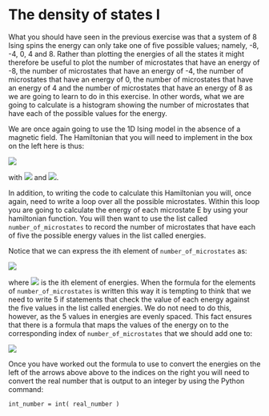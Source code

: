 # The density of states I

What you should have seen in the previous exercise was that a system of 8 Ising spins the energy can only take one of five possible values; namely, -8, -4, 0, 4 and 8.  Rather than plotting the energies of all the states it might therefore be useful to plot the number of microstates that have an energy of -8, the number of microstates that have an energy of -4, the number of microstates that have an energy of 0, the number of microstates that have an energy of 4 and the number of microstates that have an energy of 8 as we are going to learn to do in this exercise.  In other words, what we are going to calculate is a histogram showing the number of microstates that have each of the possible values for the energy.

We are once again going to use the 1D Ising model in the absence of a magnetic field.  The Hamiltonian that you will need to implement in the box on the left here is thus:  

![](https://render.githubusercontent.com/render/math?math=E=-\sum_{i=1}^Ns_is_{i%2B1})

with ![](https://render.githubusercontent.com/render/math?math=N=8) and ![](https://render.githubusercontent.com/render/math?math=s_N%2B1=s_1).

In addition, to writing the code to calculate this Hamiltonian you will, once again, need to write a loop over all the possible microstates.  Within this loop you are going to calculate the energy of each microstate E by using your hamiltonian function.  You will then want to use the list called `number_of_microstates` to record the number of microstates that have each of five the possible energy values in the list called energies.  

Notice that we can express the ith element of `number_of_microstates` as:

![](https://render.githubusercontent.com/render/math?math=N(E_i)=\sum_{j=1}^M\delta(H(\mathbf{x}_j)-E_i)\quad\textrm{where}\quad\delta(0)=1\quad\textrm{and}\quad\delta(x)=0\quad\textrm{if}\quad\x\ne0)

where ![](https://render.githubusercontent.com/render/math?math=E_i) is the ith element of energies.  When the formula for the elements of `number_of_microstates` is written this way it is tempting to think that we need to write 5 if statements that check the value of each energy against the five values in the list called energies. We do not need to do this, however, as the 5 values in energies are evenly spaced.  This fact ensures that there is a formula that maps the values of the energy on to the corresponding index of `number_of_microstates` that we should add one to:

![](https://render.githubusercontent.com/render/math?math=-8\rightarrow\0\qquad-4\rightarrow\1\qquad0\rightarrow\2\qquad4\rightarrow\3\qquad\8\rightarrow\4)

Once you have worked out the formula to use to convert the energies on the left of the arrows above above to the indices on the right you will need to convert the real number that is output to an integer by using the Python command:

````
int_number = int( real_number )
````
